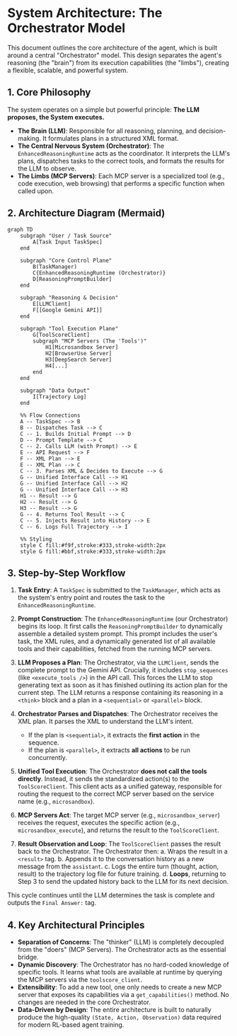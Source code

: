 # System Architecture: The Orchestrator Model

This document outlines the core architecture of the agent, which is built around a central "Orchestrator" model. This design separates the agent's reasoning (the "brain") from its execution capabilities (the "limbs"), creating a flexible, scalable, and powerful system.

## 1. Core Philosophy

The system operates on a simple but powerful principle: **The LLM proposes, the System executes.**

-   **The Brain (LLM)**: Responsible for all reasoning, planning, and decision-making. It formulates plans in a structured XML format.
-   **The Central Nervous System (Orchestrator)**: The `EnhancedReasoningRuntime` acts as the coordinator. It interprets the LLM's plans, dispatches tasks to the correct tools, and formats the results for the LLM to observe.
-   **The Limbs (MCP Servers)**: Each MCP server is a specialized tool (e.g., code execution, web browsing) that performs a specific function when called upon.

## 2. Architecture Diagram (Mermaid)

```mermaid
graph TD
    subgraph "User / Task Source"
        A[Task Input TaskSpec]
    end

    subgraph "Core Control Plane"
        B(TaskManager)
        C{EnhancedReasoningRuntime (Orchestrator)}
        D[ReasoningPromptBuilder]
    end

    subgraph "Reasoning & Decision"
        E[LLMClient]
        F[[Google Gemini API]]
    end

    subgraph "Tool Execution Plane"
        G[ToolScoreClient]
        subgraph "MCP Servers (The 'Tools')"
            H1[Microsandbox Server]
            H2[BrowserUse Server]
            H3[DeepSearch Server]
            H4[...]
        end
    end

    subgraph "Data Output"
        I[Trajectory Log]
    end

    %% Flow Connections
    A -- TaskSpec --> B
    B -- Dispatches Task --> C
    C -- 1. Builds Initial Prompt --> D
    D -- Prompt Template --> C
    C -- 2. Calls LLM (with Prompt) --> E
    E -- API Request --> F
    F -- XML Plan --> E
    E -- XML Plan --> C
    C -- 3. Parses XML & Decides to Execute --> G
    G -- Unified Interface Call --> H1
    G -- Unified Interface Call --> H2
    G -- Unified Interface Call --> H3
    H1 -- Result --> G
    H2 -- Result --> G
    H3 -- Result --> G
    G -- 4. Returns Tool Result --> C
    C -- 5. Injects Result into History --> E
    C -- 6. Logs Full Trajectory --> I

    %% Styling
    style C fill:#f9f,stroke:#333,stroke-width:2px
    style G fill:#bbf,stroke:#333,stroke-width:2px
```

## 3. Step-by-Step Workflow

1.  **Task Entry**: A `TaskSpec` is submitted to the `TaskManager`, which acts as the system's entry point and routes the task to the `EnhancedReasoningRuntime`.

2.  **Prompt Construction**: The `EnhancedReasoningRuntime` (our Orchestrator) begins its loop. It first calls the `ReasoningPromptBuilder` to dynamically assemble a detailed system prompt. This prompt includes the user's task, the XML rules, and a dynamically generated list of all available tools and their capabilities, fetched from the running MCP servers.

3.  **LLM Proposes a Plan**: The Orchestrator, via the `LLMClient`, sends the complete prompt to the Gemini API. Crucially, it includes `stop_sequences` (like `<execute_tools />`) in the API call. This forces the LLM to stop generating text as soon as it has finished outlining its action plan for the current step. The LLM returns a response containing its reasoning in a `<think>` block and a plan in a `<sequential>` or `<parallel>` block.

4.  **Orchestrator Parses and Dispatches**: The Orchestrator receives the XML plan. It parses the XML to understand the LLM's intent.
    - If the plan is `<sequential>`, it extracts the **first action** in the sequence.
    - If the plan is `<parallel>`, it extracts **all actions** to be run concurrently.

5.  **Unified Tool Execution**: The Orchestrator **does not call the tools directly**. Instead, it sends the standardized action(s) to the `ToolScoreClient`. This client acts as a unified gateway, responsible for routing the request to the correct MCP server based on the service name (e.g., `microsandbox`).

6.  **MCP Servers Act**: The target MCP server (e.g., `microsandbox_server`) receives the request, executes the specific action (e.g., `microsandbox_execute`), and returns the result to the `ToolScoreClient`.

7.  **Result Observation and Loop**: The `ToolScoreClient` passes the result back to the Orchestrator. The Orchestrator then:
    a. Wraps the result in a `<result>` tag.
    b. Appends it to the conversation history as a new message from the `assistant`.
    c. Logs the entire turn (thought, action, result) to the trajectory log file for future training.
    d. **Loops**, returning to Step 3 to send the updated history back to the LLM for its next decision.

This cycle continues until the LLM determines the task is complete and outputs the `Final Answer:` tag.

## 4. Key Architectural Principles

-   **Separation of Concerns**: The "thinker" (LLM) is completely decoupled from the "doers" (MCP Servers). The Orchestrator acts as the essential bridge.
-   **Dynamic Discovery**: The Orchestrator has no hard-coded knowledge of specific tools. It learns what tools are available at runtime by querying the MCP servers via the `toolscore_client`.
-   **Extensibility**: To add a new tool, one only needs to create a new MCP server that exposes its capabilities via a `get_capabilities()` method. No changes are needed in the core Orchestrator.
-   **Data-Driven by Design**: The entire architecture is built to naturally produce the high-quality `(State, Action, Observation)` data required for modern RL-based agent training.
